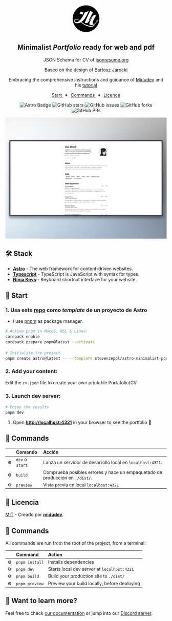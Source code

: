 <div align="center">
<img src="logo.png" height="90px" width="auto" /> 

<h2>Minimalist <em>Portfolio</em>  ready for web and pdf</h2>

<p>JSON Schema for CV of <a href="https://jsonresume.org/schema/">jsonresume.org</a></p>

<p>Based on the design of <a href="https://github.com/BartoszJarocki/cv">Bartosz Jarocki</a></p>

<p>Embracing the comprehensive instructions and guidance of <a href="https://github.com/midudev/minimalist-portfolio-json">Midudev</a> and his <a href="https://www.youtube.com/watch?v=Zwh92LTB-Bk&t=474s">tutorial</a></p>

</div>

<div align="center">
    <a href="#🚀-start">
        Start
    </a>
    <span>&nbsp;✦&nbsp;</span>
    <a href="#🧞-commands">
        Commands
    </a>
    <span>&nbsp;✦&nbsp;</span>
    <a href="#🔑-licence">
        Licence
    </a>
   
</div>

<p></p>

<div align="center">

![Astro Badge](https://img.shields.io/badge/Astro-BC52EE?logo=astro&logoColor=fff&style=flat)
![GitHub stars](https://img.shields.io/github/stars/stevenzepol/astro-minimalist-portfolio)
![GitHub issues](https://img.shields.io/github/issues/stevenzepol/astro-minimalist-portfolio)
![GitHub forks](https://img.shields.io/github/forks/stevenzepol/astro-minimalist-portfolio)
![GitHub PRs](https://img.shields.io/github/issues-pr/stevenzepol/astro-minimalist-portfolio)

</div>

<img src="screenshot.png"></img>

## 🛠️ Stack

- [**Astro**](https://astro.build/) - The web framework for content-driven websites.
- [**Typescript**](https://www.typescriptlang.org/) - TypeScript is JavaScript with syntax for types.
- [**Ninja Keys**](https://github.com/ssleptsov/ninja-keys) - Keyboard shortcut interface for your website.

## 🚀 Start

### 1. Usa este [repo](https://github.com/stevenzepol/astro-minimalist-portfolio) como _template_ de un proyecto de Astro


- I use [pnpm](https://pnpm.io/installation) as package manager.

```bash
# Active pnpm in MacOS, WSL & Linux:
corepack enable
corepack prepare pnpm@latest --activate

# Initialite the project
pnpm create astro@latest -- --template stevenzepol/astro-minimalist-portfolio
```

### 2. Add your content:
Edit the `cv.json` file to create your own printable Portafolio/CV.
### 3.  Launch dev server:

```bash
# Enjoy the results
pnpm dev
```


1. Open [**http://localhost:4321**](http://localhost:4321/) in your browser to see the portfolio 🚀


## 🧞 Commands

|     | Comando          | Acción                                        |
| :-- | :--------------- | :-------------------------------------------- |
| ⚙️  | `dev` o `start` | Lanza un servidor de desarrollo local en  `localhost:4321`.  |
| ⚙️  | `build`          | Comprueba posibles errores y hace un empaquetado de producción en `./dist/`.      |
| ⚙️  | `preview`        | Vista previa en local `localhost:4321` |



## 🔑 Licencia

[MIT](LICENSE.txt) - Creado por [**midudev**](https://midu.dev).

## 🧞 Commands

All commands are run from the root of the project, from a terminal:

|   | Command                   | Action                                           |
|:--| :------------------------ | :----------------------------------------------- |
|⚙️ | `pnpm install`             | Installs dependencies                            |
|⚙️ | `pnpm dev`             | Starts local dev server at `localhost:4321`      |
|⚙️ | `pnpm build`           | Build your production site to `./dist/`          |
|⚙️ | `pnpm preview`         | Preview your build locally, before deploying     |


## 👀 Want to learn more?

Feel free to check [our documentation](https://docs.astro.build) or jump into our [Discord server](https://astro.build/chat).
